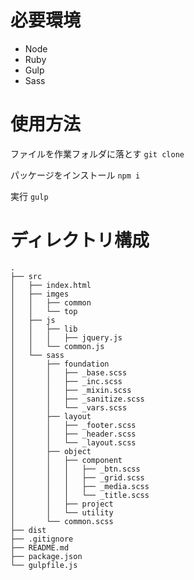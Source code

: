 # 必要環境
- Node
- Ruby
- Gulp
- Sass

  
# 使用方法
ファイルを作業フォルダに落とす
`git clone`  

パッケージをインストール
`npm i`
  
実行
`gulp`

  
# ディレクトリ構成
```
.
├── src
│   ├── index.html
│   ├── imges
│   │   ├── common
│   │   └── top
│   ├── js
│   │   ├── lib
│   │   │   ├── jquery.js
│   │   └── common.js
│   └── sass
│       ├── foundation
│       │   ├── _base.scss
│       │   ├── _inc.scss
│       │   ├── _mixin.scss
│       │   ├── _sanitize.scss
│       │   └── _vars.scss
│       ├── layout
│       │   ├── _footer.scss
│       │   ├── _header.scss
│       │   └── _layout.scss
│       ├── object
│       │   ├── component
│       │   │   ├── _btn.scss
│       │   │   ├── _grid.scss
│       │   │   ├── _media.scss
│       │   │   └── _title.scss
│       │   ├── project
│       │   └── utility
│       └── common.scss
├── dist
├── .gitignore
├── README.md
├── package.json
└── gulpfile.js


```
